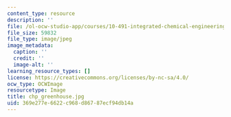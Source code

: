 ```yaml
---
content_type: resource
description: ''
file: /ol-ocw-studio-app/courses/10-491-integrated-chemical-engineering-ii-spring-2006/369e277e6622c968d86787ecf94db14a_chp_greenhouse.jpg
file_size: 59832
file_type: image/jpeg
image_metadata:
  caption: ''
  credit: ''
  image-alt: ''
learning_resource_types: []
license: https://creativecommons.org/licenses/by-nc-sa/4.0/
ocw_type: OCWImage
resourcetype: Image
title: chp_greenhouse.jpg
uid: 369e277e-6622-c968-d867-87ecf94db14a
---
```

